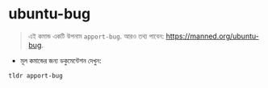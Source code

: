 # ubuntu-bug

> এই কমান্ড একটি উপনাম `apport-bug`.
> আরও তথ্য পাবেন: <https://manned.org/ubuntu-bug>.

- মূল কমান্ডের জন্য ডকুমেন্টেশন দেখুন:

`tldr apport-bug`
